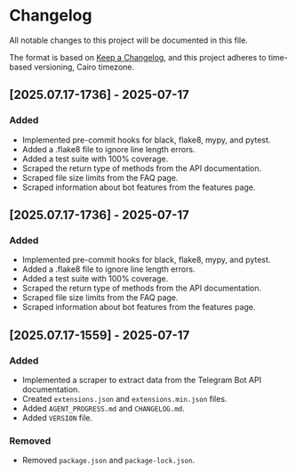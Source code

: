 # Changelog

All notable changes to this project will be documented in this file.

The format is based on [Keep a Changelog](https://keepachangelog.com/en/1.0.0/),
and this project adheres to time-based versioning, Cairo timezone.

## [2025.07.17-1736] - 2025-07-17

### Added
- Implemented pre-commit hooks for black, flake8, mypy, and pytest.
- Added a .flake8 file to ignore line length errors.
- Added a test suite with 100% coverage.
- Scraped the return type of methods from the API documentation.
- Scraped file size limits from the FAQ page.
- Scraped information about bot features from the features page.

## [2025.07.17-1736] - 2025-07-17

### Added
- Implemented pre-commit hooks for black, flake8, mypy, and pytest.
- Added a .flake8 file to ignore line length errors.
- Added a test suite with 100% coverage.
- Scraped the return type of methods from the API documentation.
- Scraped file size limits from the FAQ page.
- Scraped information about bot features from the features page.

## [2025.07.17-1559] - 2025-07-17

### Added
- Implemented a scraper to extract data from the Telegram Bot API documentation.
- Created `extensions.json` and `extensions.min.json` files.
- Added `AGENT_PROGRESS.md` and `CHANGELOG.md`.
- Added `VERSION` file.

### Removed
- Removed `package.json` and `package-lock.json`.
